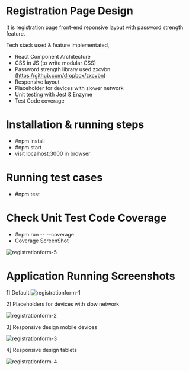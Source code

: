 # Registration Page Design

It is registration page front-end reponsive layout with password strength feature.

Tech stack used & feature implementated,
- React Component Architecture
- CSS in JS (to write modular CSS)
- Password strength library used zxcvbn (https://github.com/dropbox/zxcvbn)
- Responsive layout
- Placeholder for devices with slower network 
- Unit testing with Jest & Enzyme
- Test Code coverage

# Installation & running steps
- #npm install
- #npm start
- visit localhost:3000 in browser

# Running test cases
- #npm test

# Check Unit Test Code Coverage
- #npm run -- --coverage
- Coverage ScreenShot

![registrationform-5](https://user-images.githubusercontent.com/3436316/49494012-3c8c4f80-f884-11e8-8292-8c5739bfc8bb.PNG)

# Application Running Screenshots

1] Default
![registrationform-1](https://user-images.githubusercontent.com/3436316/49494010-3c8c4f80-f884-11e8-8e0b-e96fab4aae5e.PNG)

2] Placeholders for devices with slow network

![registrationform-2](https://user-images.githubusercontent.com/3436316/49494009-3bf3b900-f884-11e8-91ca-854f7310e92a.PNG)

3] Responsive design mobile devices

![registrationform-3](https://user-images.githubusercontent.com/3436316/49494015-3c8c4f80-f884-11e8-8fb4-197e8f05354e.PNG)

4] Responsive design tablets

![registrationform-4](https://user-images.githubusercontent.com/3436316/49494014-3c8c4f80-f884-11e8-8c63-7ec813928c77.PNG)



